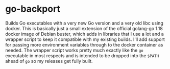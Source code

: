 # go-backport

Builds Go executables with a very new Go version and a very old libc using docker.
This is basically just a small extension of the official golang-go 1.18 docker
image of Debian buster, which adds in libraries that I use a lot and a wrapper script
to keep it compatible with my existing builds. I'll add support for passing more
environment variables through to the docker container as needed. The wrapper script
works pretty much exactly like the `go` executable in most respects and is intended
to be dropped into the `$PATH` ahead of `go` so my releases get fully built.
